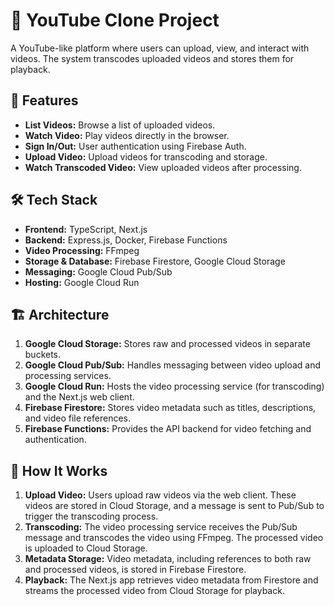# 🎥 YouTube Clone Project

A YouTube-like platform where users can upload, view, and interact with videos. The system transcodes uploaded videos and stores them for playback.

## 🚀 Features

- **List Videos:** Browse a list of uploaded videos.
- **Watch Video:** Play videos directly in the browser.
- **Sign In/Out:** User authentication using Firebase Auth.
- **Upload Video:** Upload videos for transcoding and storage.
- **Watch Transcoded Video:** View uploaded videos after processing.

## 🛠 Tech Stack

- **Frontend:** TypeScript, Next.js
- **Backend:** Express.js, Docker, Firebase Functions
- **Video Processing:** FFmpeg
- **Storage & Database:** Firebase Firestore, Google Cloud Storage
- **Messaging:** Google Cloud Pub/Sub
- **Hosting:** Google Cloud Run

## 🏗️ Architecture

1. **Google Cloud Storage:** Stores raw and processed videos in separate buckets.
2. **Google Cloud Pub/Sub:** Handles messaging between video upload and processing services.
3. **Google Cloud Run:** Hosts the video processing service (for transcoding) and the Next.js web client.
4. **Firebase Firestore:** Stores video metadata such as titles, descriptions, and video file references.
5. **Firebase Functions:** Provides the API backend for video fetching and authentication.

## 🔧 How It Works

1. **Upload Video:** Users upload raw videos via the web client. These videos are stored in Cloud Storage, and a message is sent to Pub/Sub to trigger the transcoding process.
2. **Transcoding:** The video processing service receives the Pub/Sub message and transcodes the video using FFmpeg. The processed video is uploaded to Cloud Storage.
3. **Metadata Storage:** Video metadata, including references to both raw and processed videos, is stored in Firebase Firestore.
4. **Playback:** The Next.js app retrieves video metadata from Firestore and streams the processed video from Cloud Storage for playback.
